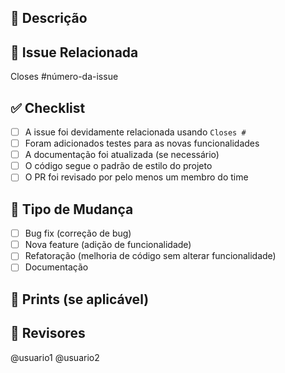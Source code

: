 ## 📝 Descrição
<!-- Descreva brevemente o que foi feito neste Pull Request -->

## 🔗 Issue Relacionada
Closes #número-da-issue

## ✅ Checklist
- [ ] A issue foi devidamente relacionada usando `Closes #`
- [ ] Foram adicionados testes para as novas funcionalidades
- [ ] A documentação foi atualizada (se necessário)
- [ ] O código segue o padrão de estilo do projeto
- [ ] O PR foi revisado por pelo menos um membro do time

## 🚀 Tipo de Mudança
- [ ] Bug fix (correção de bug)
- [ ] Nova feature (adição de funcionalidade)
- [ ] Refatoração (melhoria de código sem alterar funcionalidade)
- [ ] Documentação

## 📸 Prints (se aplicável)
<!-- Se sua mudança afeta a UI, adicione prints aqui -->

## 🤝 Revisores
<!-- Marque os membros que devem revisar este PR -->
@usuario1 @usuario2
